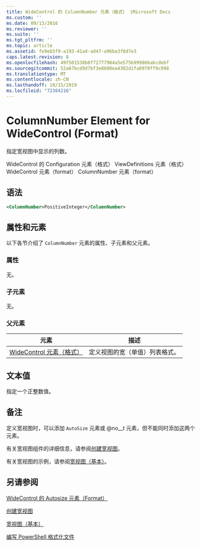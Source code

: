 ```yaml
---
title: WideControl 的 ColumnNumber 元素（格式） |Microsoft Docs
ms.custom: ''
ms.date: 09/13/2016
ms.reviewer: ''
ms.suite: ''
ms.tgt_pltfrm: ''
ms.topic: article
ms.assetid: fe9eb5f9-a193-41a4-ad47-a96ba3f8d7e3
caps.latest.revision: 8
ms.openlocfilehash: 49f501538b8f72777984a5e575b999866abcdebf
ms.sourcegitcommit: 52a67bcd9d7bf3e8600ea4302d1fa8970ff9c998
ms.translationtype: MT
ms.contentlocale: zh-CN
ms.lasthandoff: 10/15/2019
ms.locfileid: "72364216"
---
```

# <a name="columnnumber-element-for-widecontrol-format"></a>ColumnNumber Element for WideControl (Format)

指定宽视图中显示的列数。

WideControl 的 Configuration 元素（格式） ViewDefinitions 元素（格式） WideControl 元素（format） ColumnNumber 元素（format）

## <a name="syntax"></a>语法

```xml
<ColumnNumber>PositiveInteger</ColumnNumber>
```

## <a name="attributes-and-elements"></a>属性和元素

以下各节介绍了 `ColumnNumber` 元素的属性、子元素和父元素。

### <a name="attributes"></a>属性

无。

### <a name="child-elements"></a>子元素

无。

### <a name="parent-elements"></a>父元素

|元素|描述|
|-------------|-----------------|
|[WideControl 元素（格式）](./widecontrol-element-format.md)|定义视图的宽（单值）列表格式。|

## <a name="text-value"></a>文本值

指定一个正整数值。

## <a name="remarks"></a>备注

定义宽视图时，可以添加 `AutoSize` 元素或 @no__t 元素，但不能同时添加这两个元素。

有关宽视图组件的详细信息，请参阅[创建宽视图](./creating-a-wide-view.md)。

有关宽视图的示例，请参阅[宽视图（基本）](./wide-view-basic.md)。

## <a name="see-also"></a>另请参阅

[WideControl 的 Autosize 元素（Format）](./autosize-element-for-widecontrol-format.md)

[创建宽视图](./creating-a-wide-view.md)

[宽视图（基本）](./wide-view-basic.md)

[编写 PowerShell 格式化文件](./writing-a-powershell-formatting-file.md)
